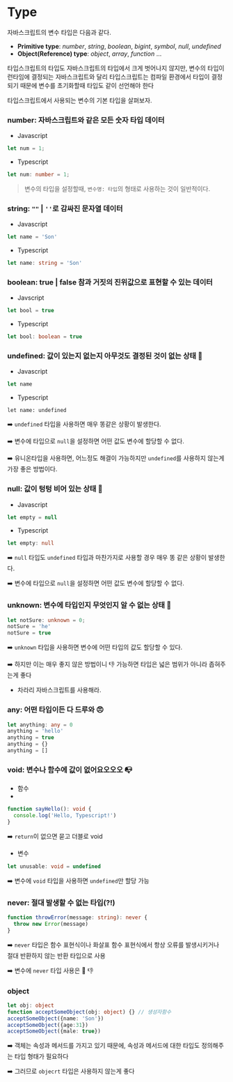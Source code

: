 # Type

자바스크립트의 변수 타입은 다음과 같다.

- **Primitive type**: *number*, *string*, *boolean*, *bigint*, *symbol*, *null*, *undefined*
- **Object(Reference) type**: *object*, *array*, *function* ...

타입스크립트의 타입도 자바스크립트의 타입에서 크게 벗어나지 않지만, 변수의 타입이 런타임에 결정되는 자바스크립트와 달리 타입스크립트는 컴파일 환경에서 타입이 결정되기 때문에 변수를 초기화할때 타입도 같이 선언해야 한다

타입스크립트에서 사용되는 변수의 기본 타입을 살펴보자.

### number: 자바스크립트와 같은 모든 숫자 타입 데이터

- Javascript
```js
let num = 1;
```

- Typescript
```ts
let num: number = 1;
```

> 변수의 타입을 설정할때, `변수명: 타입`의 형태로 사용하는 것이 일반적이다.


### string: `""` | `''`로 감싸진 문자열 데이터

- Javascript
```js
let name = 'Son'
```

- Typescript
```ts
let name: string = 'Son'
```

### boolean: true | false 참과 거짓의 진위값으로 표현할 수 있는 데이터

- Javscript

```js
let bool = true
```

- Typescript 

```ts
let bool: boolean = true
```

### undefined: 값이 있는지 없는지 아무것도 결정된 것이 없는 상태 💩

- Javascript
```js
let name
```

- Typescript

```
let name: undefined
```

➡️ `undefined` 타입을 사용하면 매우 똥같은 상황이 발생한다.

➡️ 변수에 타입으로 `null`을 설정하면 어떤 값도 변수에 할당할 수 없다.

➡️ 유니온타입을 사용하면, 어느정도 해결이 가능하지만 `undefined`를 사용하지 않는게 가장 좋은 방법이다.

### null: 값이 텅텅 비어 있는 상태 💩

- Javascript

```js
let empty = null
```

- Typescript

```ts
let empty: null
```

➡️ `null` 타입도 `undefined` 타입과 마찬가지로 사용할 경우 매우 똥 같은 상황이 발생한다.

➡️ 변수에 타입으로 `null`을 설정하면 어떤 값도 변수에 할당할 수 없다.

### unknown: 변수에 타입인지 무엇인지 알 수 없는 상태 🤑

```ts
let notSure: unknown = 0;
notSure = 'he'
notSure = true
```

➡️ `unknown` 타입을 사용하면 변수에 어떤 타입의 값도 할당할 수 있다.

➡️ 하지만 이는 매우 좋지 않은 방법이니 👎 가능하면 타입은 넓은 범위가 아니라 좁혀주는게 좋다
  - 차라리 자바스크립트를 사용해라.

### any: 어떤 타입이든 다 드루와 😠

```ts
let anything: any = 0
anything = 'hello'
anything = true
anything = {}
anything = []
```

### void: 변수나 함수에 값이 없어요오오오 📭

- 함수
- 
```ts
function sayHello(): void {
  console.log('Hello, Typescript!')
}
```

➡️ `return`이 없으면 묻고 더블로 void

- 변수

```ts
let unusable: void = undefined
```

➡️ 변수에 `void` 타입을 사용하면 `undefined`만 할당 가능

### never: 절대 발생할 수 없는 타입(?!)

```ts
function throwError(message: string): never {
  throw new Error(message)
}
```

➡️ `never` 타입은 함수 표현식이나 화살표 함수 표현식에서 항상 오류를 발생시키거나 절대 반환하지 않는 반환 타입으로 사용

➡️ 변수에 `never` 타입 사용은 💩 👎

### object 
```ts
let obj: object
function acceptSomeObject(obj: object) {} // 생성자함수
acceptSomeObject({name: 'Son'})
acceptSomeObject({age:31})
acceptSomeObject({male: true})
```

➡️ 객체는 속성과 메서드를 가지고 있기 때문에, 속성과 메서드에 대한 타입도 정의해주는 타입 형태가 필요하다

➡️ 그러므로 `objecrt` 타입은 사용하지 않는게 좋다

